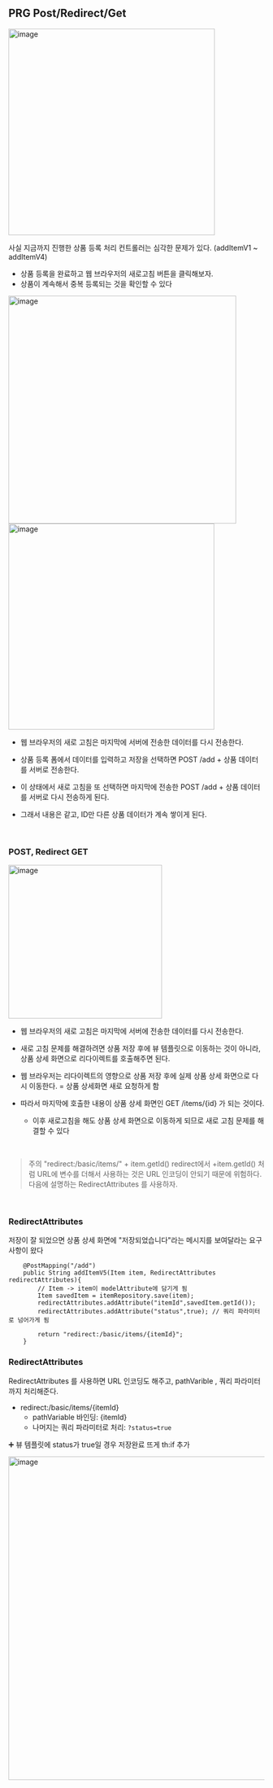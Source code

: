 ## PRG Post/Redirect/Get 

<img width="406" alt="image" src="https://github.com/zeunxx/Inflearn-Spring-RoadMap/assets/81572478/ad63db44-dfc4-46dd-a792-eb2242f451fa">


사실 지금까지 진행한 상품 등록 처리 컨트롤러는 심각한 문제가 있다. (addItemV1 ~ addItemV4)
- 상품 등록을 완료하고 웹 브라우저의 새로고침 버튼을 클릭해보자.
- 상품이 계속해서 중복 등록되는 것을 확인할 수 있다

<img width="448" alt="image" src="https://github.com/zeunxx/Inflearn-Spring-RoadMap/assets/81572478/b306c373-b866-48d8-8fe5-a681425a6874">

<br>

<img width="405" alt="image" src="https://github.com/zeunxx/Inflearn-Spring-RoadMap/assets/81572478/04d6c4ba-092a-4978-b9c7-04f40dd07ba3">

- 웹 브라우저의 새로 고침은 마지막에 서버에 전송한 데이터를 다시 전송한다.

- 상품 등록 폼에서 데이터를 입력하고 저장을 선택하면 POST /add + 상품 데이터를 서버로 전송한다.

- 이 상태에서 새로 고침을 또 선택하면 마지막에 전송한 POST /add + 상품 데이터를 서버로 다시 전송하게
된다.

- 그래서 내용은 같고, ID만 다른 상품 데이터가 계속 쌓이게 된다.

<br>

### POST, Redirect GET

<img width="302" alt="image" src="https://github.com/zeunxx/Inflearn-Spring-RoadMap/assets/81572478/a3a989f9-5b2c-484f-98c1-75cbe30f30b4">

- 웹 브라우저의 새로 고침은 마지막에 서버에 전송한 데이터를 다시 전송한다.
- 새로 고침 문제를 해결하려면 상품 저장 후에 뷰 템플릿으로 이동하는 것이 아니라, 상품 상세 화면으로 리다이렉트를 호출해주면 된다.
- 웹 브라우저는 리다이렉트의 영향으로 상품 저장 후에 실제 상품 상세 화면으로 다시 이동한다. = 상품 상세화면 새로 요청하게 함

- 따라서 마지막에 호출한 내용이 상품 상세 화면인 GET /items/{id} 가 되는 것이다.
    - 이후 새로고침을 해도 상품 상세 화면으로 이동하게 되므로 새로 고침 문제를 해결할 수 있다

<br>

> 주의
> "redirect:/basic/items/" + item.getId() redirect에서 +item.getId() 처럼 URL에 변수를
더해서 사용하는 것은 URL 인코딩이 안되기 때문에 위험하다. 다음에 설명하는 RedirectAttributes 를 사용하자.

<br>

### RedirectAttributes

저장이 잘 되었으면 상품 상세 화면에 "저장되었습니다"라는 메시지를 보여달라는 요구사항이 왔다

```
    @PostMapping("/add")
    public String addItemV5(Item item, RedirectAttributes redirectAttributes){
        // Item -> item이 modelAttribute에 담기게 됨
        Item savedItem = itemRepository.save(item);
        redirectAttributes.addAttribute("itemId",savedItem.getId());
        redirectAttributes.addAttribute("status",true); // 쿼리 파라미터로 넘어가게 됨

        return "redirect:/basic/items/{itemId}";
    }
```

### RedirectAttributes
RedirectAttributes 를 사용하면 URL 인코딩도 해주고, pathVarible , 쿼리 파라미터까지 처리해준다.
- redirect:/basic/items/{itemId}
    - pathVariable 바인딩: {itemId}
    - 나머지는 쿼리 파라미터로 처리: `?status=true`

➕ 뷰 템플릿에 status가 true일 경우 저장완료 뜨게 th:if 추가

<img width="636" alt="image" src="https://github.com/zeunxx/Inflearn-Spring-RoadMap/assets/81572478/dddd4743-1cdf-473b-b4ae-707204b3ab98">